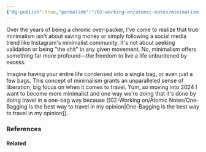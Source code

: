 ```yaml
---
{"dg-publish":true,"permalink":"/02-working-on/atomic-notes/minimalism-is-life-in-a-bag/","title":"Minimalism is life in a bag","tags":["type/atomic-note"],"noteIcon":"","created":"Tuesday, December 19th 2023, 1:00:54 am","updated":"2023-12-23T16:54:18.879+01:00"}
---
```



Over the years of being a chronic over-packer, I've come to realize that true minimalism isn't about saving money or simply following a social media trend like Instagram's minimalist community. It's not about seeking validation or being "the shit" in any given movement. No, minimalism offers something far more profound—the freedom to live a life unburdened by excess.

Imagine having your entire life condensed into a single bag, or even just a few bags. This concept of minimalism grants an unparalleled sense of liberation, big focus  on when it comes to travel. Yum, so moving into 2024 I want to become more minimalist and one way we're doing that  it's done by doing travel in a one-bag way because [[02-Working on/Atomic Notes/One-Bagging is the best way to travel in my opinion\|One-Bagging is the best way to travel in my opinion]].


### References
#### Related
